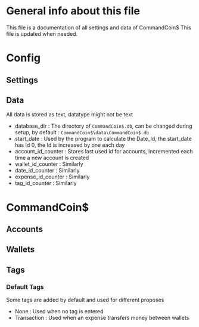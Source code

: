# General info about this file
This file is a documentation of all settings and data of CommandCoin$
This file is updated when needed. 

# Config
## Settings

## Data
All data is stored as text, datatype might not be text

- database_dir : 
The directory of `CommandCoin$.db`, can be changed during setup, by default : `CommandCoin$\data\CommandCoin$.db`
- start_date :
Used by the program to calculate the Date_Id, the start_date has Id 0, the Id is increased by one each day
- account_id_counter : 
Stores last used id for accounts, incremented each time a new account is created
- wallet_id_counter : 
Similarly
- date_id_counter : 
Similarly
- expense_id_counter : 
Similarly
- tag_id_counter : 
Similarly
# CommandCoin$
## Accounts
## Wallets
## Tags
### Default Tags
Some tags are added by default and used for different proposes
- None :
Used when no tag is entered
- Transaction :
Used when an expense transfers money between wallets
